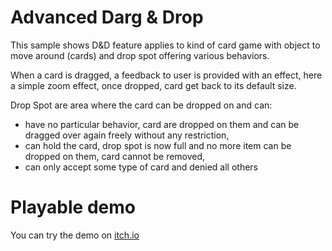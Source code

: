 # Advanced Darg & Drop

This sample shows D&D feature applies to kind of card game with object to move around (cards) and drop spot offering various behaviors.

When a card is dragged, a feedback to user is provided with an effect, here a simple zoom effect, once dropped, card get back to its default size.

Drop Spot are area where the card can be dropped on and can:
* have no particular behavior, card are dropped on them and can be dragged over again freely without any restriction,
* can hold the card, drop spot is now full and no more item can be dropped on them, card cannot be removed,
* can only accept some type of card and denied all others


# Playable demo

You can try the demo on [itch.io](https://infini-creation.itch.io/advanced-dragdrop)
